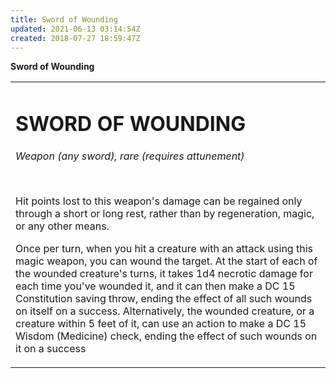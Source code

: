 ```yaml
---
title: Sword of Wounding
updated: 2021-06-13 03:14:54Z
created: 2018-07-27 18:59:47Z
---
```


**Sword of Wounding**

<table><tbody><tr class="odd"><td><h1 id="sword-of-wounding"><strong>SWORD OF WOUNDING</strong></h1><p><em>Weapon (any sword), rare (requires attunement)</em></p><p> </p><p>Hit points lost to this weapon's damage can be regained only through a short or long rest, rather than by regeneration, magic, or any other means.</p><p>Once per turn, when you hit a creature with an attack using this magic weapon, you can wound the target. At the start of each of the wounded creature's turns, it takes 1d4 necrotic damage for each time you've wounded it, and it can then make a DC 15 Constitution saving throw, ending the effect of all such wounds on itself on a success. Alternatively, the wounded creature, or a creature within 5 feet of it, can use an action to make a DC 15 Wisdom (Medicine) check, ending the effect of such wounds on it on a success</p></td></tr></tbody></table>